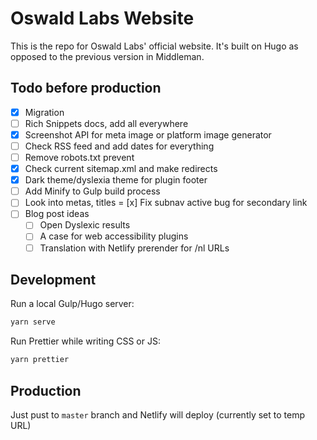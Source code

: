 # Oswald Labs Website

This is the repo for Oswald Labs' official website. It's built on Hugo as opposed to the previous version in Middleman.

## Todo before production

- [x] Migration
- [ ] Rich Snippets docs, add all everywhere
- [x] Screenshot API for meta image or platform image generator
- [ ] Check RSS feed and add dates for everything
- [ ] Remove robots.txt prevent
- [x] Check current sitemap.xml and make redirects
- [x] Dark theme/dyslexia theme for plugin footer
- [ ] Add Minify to Gulp build process
- [ ] Look into metas, titles
= [x] Fix subnav active bug for secondary link
- [ ] Blog post ideas
   - [ ] Open Dyslexic results
   - [ ] A case for web accessibility plugins
   - [ ] Translation with Netlify prerender for /nl URLs

## Development

Run a local Gulp/Hugo server:

```bash
yarn serve
```

Run Prettier while writing CSS or JS:

```bash
yarn prettier
```

## Production

Just pust to `master` branch and Netlify will deploy (currently set to temp URL)

